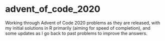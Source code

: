# advent_of_code_2020

Working through Advent of Code 2020 problems as they are released, with my initial solutions in R primarily (aiming for speed of completion), and some updates as I go back to past problems to improve the answers.

